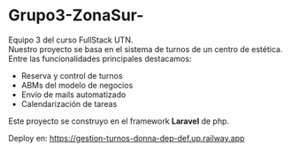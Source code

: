 # Grupo3-ZonaSur-

Equipo 3 del curso FullStack UTN. <br />
Nuestro proyecto se basa en el sistema de turnos de un centro de estética. <br />
Entre las funcionalidades principales destacamos: <br />

* Reserva y control de turnos
* ABMs del modelo de negocios
* Envío de mails automatizado
* Calendarización de tareas

Este proyecto se construyo en el framework **Laravel** de php.

Deploy en: https://gestion-turnos-donna-dep-def.up.railway.app
